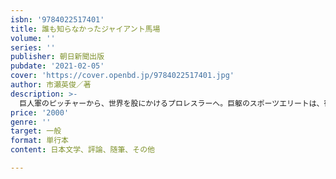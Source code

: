 ```yaml
---
isbn: '9784022517401'
title: 誰も知らなかったジャイアント馬場
volume: ''
series: ''
publisher: 朝日新聞出版
pubdate: '2021-02-05'
cover: 'https://cover.openbd.jp/9784022517401.jpg'
author: 市瀬英俊／著
description: >-
  巨人軍のピッチャーから、世界を股にかけるプロレスラーへ。巨躯のスポーツエリートは、宿命を背負った一人の心優しい男でもあった――。運命的なプロレス入りと師・力道山、17歳と15歳で出会った最愛の妻・元子との結婚までのさまざまな障壁。ジャイアント馬場とその妻・馬場元子の初公開の往復書簡など貴重な一次資料をもとに、ジャイアント馬場に最も信頼されたスポーツライターが書く、語られなかった真実
price: '2000'
genre: ''
target: 一般
format: 単行本
content: 日本文学、評論、随筆、その他

---
```

